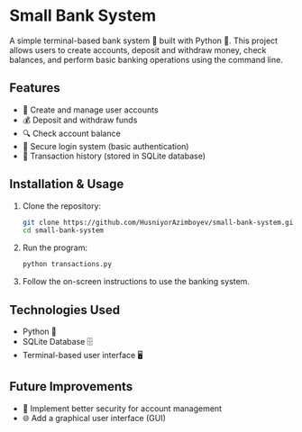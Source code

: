 # Small Bank System

A simple terminal-based bank system 🏦 built with Python 🐍. This project allows users to create accounts, deposit and withdraw money, check balances, and perform basic banking operations using the command line.

## Features
- 🏦 Create and manage user accounts
- 💰 Deposit and withdraw funds
- 🔍 Check account balance
- 🔑 Secure login system (basic authentication)
- 📜 Transaction history (stored in SQLite database)

## Installation & Usage

1. Clone the repository:
   ```sh
   git clone https://github.com/HusniyorAzimboyev/small-bank-system.git
   cd small-bank-system
   ```

2. Run the program:
   ```sh
   python transactions.py
   ```

3. Follow the on-screen instructions to use the banking system.

## Technologies Used
- Python 🐍
- SQLite Database 🗄️
- Terminal-based user interface 🖥️

## Future Improvements
- 🔐 Implement better security for account management
- 🌐 Add a graphical user interface (GUI)
